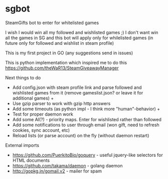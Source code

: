 # sgbot

SteamGifts bot to enter for whitelisted games

I wish I would win all my followed and wishlisted games ;) I don't want win all the games in SG and this bot will apply only for whilelisted games (in future only for followed and wishlist in steam profile)

This is my first project in GO (any suggestions send in issues)

This is python implementation which inspired me to do this
https://github.com/theWaR13/SteamGiveawayManager

Next things to do
* Add config.json with steam profile link and parse followed and wishlisted games from it (remove gameslist.json? or leave it for additional games) +
* Use gzip parser to work with gzip http answers
* Add some timeouts (as python impl - I think more "human"-behavior) +
* Test for proper daemon work
* Add some AI(?) - priority maps. Enter for wishlisted rather than followed
* Add some notifications to user through email (won gift, need to refresh cookies, sync account, etc)
* Reload lists (or parse account) on the fly (without daemon restart)

External imports
* https://github.com/PuerkitoBio/goquery - useful jquery-like selectors for HTML documents
* https://github.com/takama/daemon - golang daemon
* http://gopkg.in/gomail.v2 - mailer for spam
